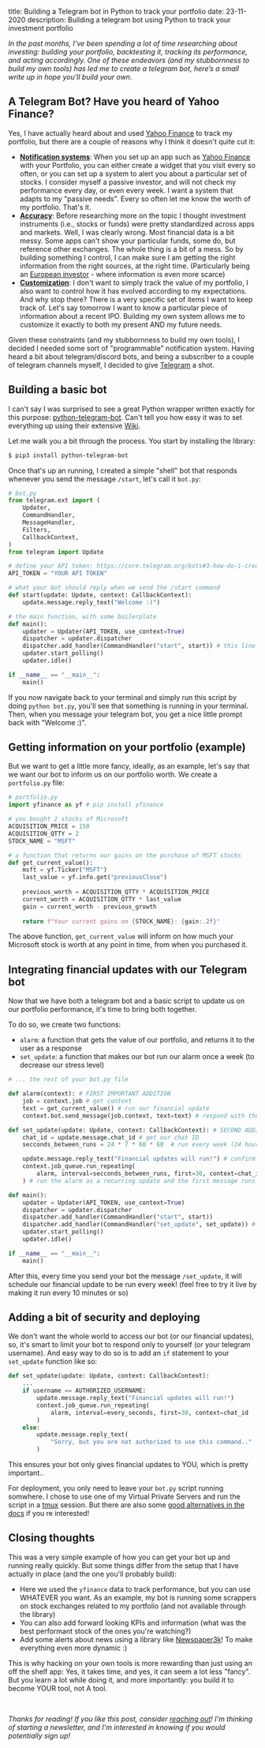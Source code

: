 title: Building a Telegram bot in Python to track your portfolio
date: 23-11-2020 
description: Building a telegram bot using Python to track your investment portfolio


_In the past months, I’ve been spending a lot of time researching about investing: building your portfolio, backtesting it, tracking its performance, and acting accordingly. One of these endeavors (and my stubbornness to build my own tools) has led me to create a telegram bot, here’s a small write up in hope you'll build your own._

## A Telegram Bot? Have you heard of Yahoo Finance?

Yes, I have actually heard about and used [Yahoo Finance](https://finance.yahoo.com/) to track my portfolio, but there are a couple of reasons why I think it doesn't quite cut it:

- **<u>Notification systems</u>**: When you set up an app such as [Yahoo Finance](https://apps.apple.com/us/app/yahoo-finance/id328412701) with your Portfolio, you can either create a widget that you visit every so often, or you can set up a system to alert you about a particular set of stocks. I consider myself a passive investor, and will not check my performance every day, or even every week. I want a system that adapts to my "passive needs". Every so often let me know the worth of my portfolio. That's it. 
- **<u>Accuracy</u>**: Before researching more on the topic I thought investment instruments (i.e., stocks or funds) were pretty standardized across apps and markets. Well, I was clearly wrong. Most financial data is a bit messy. Some apps can't show your particular funds, some do, but reference other exchanges. The whole thing is a bit of a mess. So by building something I control, I can make sure I am getting the right information from the right sources, at the right time. (Particularly being an [European investor](https://indexfundinvestor.eu/) - where information is even more scarce)
- **<u>Customization</u>**: I don't want to simply track the value of my portfolio, I also want to control how it has evolved according to my expectations. And why stop there? There is a very specific set of items I want to keep track of. Let's say tomorrow I want to know a particular piece of information about a recent IPO. Building my own system allows me to customize it exactly to both my present AND my future needs. 

Given these constraints (and my stubbornness to build my own tools), I decided I needed some sort of "programmable" notification system. Having heard a bit about telegram/discord bots, and being a subscriber to a couple of telegram channels myself, I decided to give [Telegram](https://telegram.org/) a shot. 

## Building a basic bot

I can't say I was surprised to see a great Python wrapper written exactly for this purpose: [python-telegram-bot](https://github.com/python-telegram-bot/python-telegram-bot). Can't tell you how easy it was to set everything up using their extensive [Wiki](https://github.com/python-telegram-bot/python-telegram-bot/wiki). 

Let me walk you a bit through the process. You start by installing the library:

```bash
$ pip3 install python-telegram-bot 
```

Once that's up an running, I created a simple "shell" bot that responds whenever you send the message `/start`, let's call it `bot.py`:

```python
# bot.py
from telegram.ext import (
    Updater,
    CommandHandler,
    MessageHandler,
    Filters,
    CallbackContext,
)
from telegram import Update

# define your API token: https://core.telegram.org/bots#3-how-do-i-create-a-bot 
API_TOKEN = "YOUR API TOKEN" 

# what your bot should reply when we send the /start command
def start(update: Update, context: CallbackContext):
    update.message.reply_text("Welcome :)")

# the main function, with some boilerplate
def main():
    updater = Updater(API_TOKEN, use_context=True)
    dispatcher = updater.dispatcher
    dispatcher.add_handler(CommandHandler("start", start)) # this line is what matters most
    updater.start_polling()
    updater.idle()

if __name__ == "__main__":
    main()
```

If you now navigate back to your terminal and simply run this script by doing `python bot.py`, you'll see that something is running in your terminal. Then, when you message your telegram bot, you get a nice little prompt back with "Welcome :)". 

## Getting information on your portfolio (example)

But we want to get a little more fancy, ideally, as an example, let's say that we want our bot to inform us on our portfolio worth. We create a `portfolio.py` file:

```python
# portfolio.py
import yfinance as yf # pip install yfinance

# you bought 2 stocks of Microsoft
ACQUISITION_PRICE = 150
ACQUISITION_QTTY = 2
STOCK_NAME = "MSFT"

# a function that returns our gains on the purchase of MSFT stocks
def get_current_value():
    msft = yf.Ticker("MSFT")
    last_value = yf.info.get("previousClose")
    
    previous_worth = ACQUISITION_QTTY * ACQUISITION_PRICE 
    current_worth = ACQUISITION_QTTY * last_value
    gain = current_worth - previous_growth
    
    return f"Your current gains on {STOCK_NAME}: {gain:.2f}"
```

The above function, `get_current_value` will inform on how much your Microsoft stock is worth at any point in time, from when you purchased it. 

## Integrating financial updates with our Telegram bot

Now that we have both a telegram bot and a basic script to update us on our portfolio performance, it's time to bring both together. 

To do so, we create two functions:

- `alarm`: a function that gets the value of our portfolio, and returns it to the user as a response
- `set_update`: a function that makes our bot run our alarm once a week (to decrease our stress level)

```python
# ... the rest of your bot.py file

def alarm(context): # FIRST IMPORTANT ADDITION
    job = context.job # get context
    text = get_current_value() # run our financial update
    context.bot.send_message(job.context, text=text) # respond with the string returned by the function

def set_update(update: Update, context: CallbackContext): # SECOND ADDITION
    chat_id = update.message.chat_id # get our chat ID
    secconds_between_runs = 24 * 7 * 60 * 60  # run every week (24 hours * 7 days * 60 mins * 60 secs)

    update.message.reply_text("Financial updates will run!") # confirm to user that it will run
    context.job_queue.run_repeating(
        alarm, interval=secconds_between_runs, first=30, context=chat_id
    ) # run the alarm as a recurring update and the first message runs 30 seconds after our update is set

def main():
    updater = Updater(API_TOKEN, use_context=True)
    dispatcher = updater.dispatcher
    dispatcher.add_handler(CommandHandler("start", start))
    dispatcher.add_handler(CommandHandler("set_update", set_update)) # NEW COMMAND
    updater.start_polling()
    updater.idle()

if __name__ == "__main__":
    main()
```

After this, every time you send your bot the message `/set_update`, it will schedule our financial update to be run every week! (feel free to try it live by making it run every 10 minutes or so)

## Adding a bit of security and deploying

We don't want the whole world to access our bot (or our financial updates), so, it's smart to limit your bot to respond only to yourself (or your telegram username). And easy way to do so is to add an `if` statement to your `set_update` function like so:

```python
def set_update(update: Update, context: CallbackContext):
	...
    if username == AUTHORIZED_USERNAME:
        update.message.reply_text("Financial updates will run!")
        context.job_queue.run_repeating(
            alarm, interval=every_seconds, first=30, context=chat_id
        )
    else:
        update.message.reply_text(
            "Sorry, but you are not authorized to use this command.."
        )
```

This ensures your bot only gives financial updates to YOU, which is pretty important.. 

For deployment, you only need to leave your `bot.py` script running somwhere. I chose to use one of my Virtual Private Servers and run the script in a [tmux](https://en.wikipedia.org/wiki/Tmux) session. But there are also some [good alternatives in the docs](https://github.com/python-telegram-bot/python-telegram-bot/wiki/Where-to-host-Telegram-Bots) if you re interested!

## Closing thoughts

This was a very simple example of how you can get your bot up and running really quickly. But some things differ from the setup that I have actually in place (and the one you'll probably build):

- Here we used the `yfinance` data to track performance, but you can use WHATEVER you want. As an example, my bot is running some scrappers on stock exchanges related to my portfolio (and not available through the library)
- You can also add forward looking KPIs and information (what was the best performant stock of the ones you're watching?)
- Add some alerts about news using a library like [Newspaper3k](https://newspaper.readthedocs.io/en/latest/)! To make everything even more dynamic :) 

This is why hacking on your own tools is more rewarding than just using an off the shelf app: Yes, it takes time, and yes, it can seem a lot less "fancy". But you learn a lot while doing it, and more importantly: you build it to become YOUR tool, not A tool. 

<br>

_Thanks for reading! If you like this post, consider [reaching out](mailto:me@duarteocarmo.com)! I'm thinking of starting a newsletter, and I'm interested in knowing if you would potentially sign up!_
